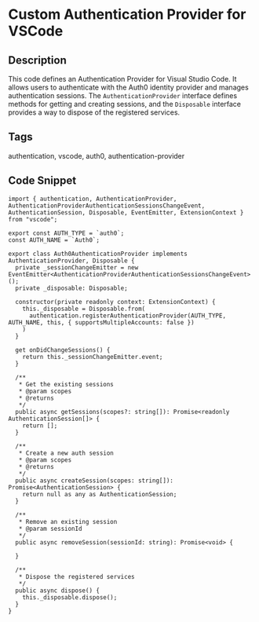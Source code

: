 # Custom Authentication Provider for VSCode

## Description
This code defines an Authentication Provider for Visual Studio Code. It allows users to authenticate with the Auth0 identity provider and manages authentication sessions. The `AuthenticationProvider` interface defines methods for getting and creating sessions, and the `Disposable` interface provides a way to dispose of the registered services.

## Tags
authentication, vscode, auth0, authentication-provider

## Code Snippet
```
import { authentication, AuthenticationProvider, AuthenticationProviderAuthenticationSessionsChangeEvent, AuthenticationSession, Disposable, EventEmitter, ExtensionContext } from "vscode";

export const AUTH_TYPE = `auth0`;
const AUTH_NAME = `Auth0`;

export class Auth0AuthenticationProvider implements AuthenticationProvider, Disposable {
  private _sessionChangeEmitter = new EventEmitter<AuthenticationProviderAuthenticationSessionsChangeEvent>();
  private _disposable: Disposable;
  
  constructor(private readonly context: ExtensionContext) {
    this._disposable = Disposable.from(
      authentication.registerAuthenticationProvider(AUTH_TYPE, AUTH_NAME, this, { supportsMultipleAccounts: false })
    )
  }

  get onDidChangeSessions() {
    return this._sessionChangeEmitter.event;
  }

  /**
   * Get the existing sessions
   * @param scopes 
   * @returns 
   */
  public async getSessions(scopes?: string[]): Promise<readonly AuthenticationSession[]> {
    return [];
  }

  /**
   * Create a new auth session
   * @param scopes 
   * @returns 
   */
  public async createSession(scopes: string[]): Promise<AuthenticationSession> {
    return null as any as AuthenticationSession;
  }

  /**
   * Remove an existing session
   * @param sessionId 
   */
  public async removeSession(sessionId: string): Promise<void> {
    
  }

  /**
   * Dispose the registered services
   */
  public async dispose() {
    this._disposable.dispose();
  }
}
```
